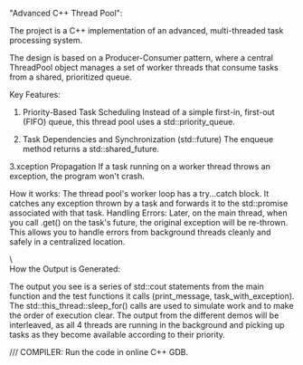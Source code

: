 "Advanced C++ Thread Pool":

  The project is a C++ implementation of an advanced, multi-threaded task processing system. 

The design is based on a Producer-Consumer pattern, where a central ThreadPool object manages a set of worker threads that consume tasks from a shared, prioritized queue.


Key Features:

1. Priority-Based Task Scheduling
Instead of a simple first-in, first-out (FIFO) queue, this thread pool uses a std::priority_queue.

2. Task Dependencies and Synchronization (std::future)
The enqueue method returns a std::shared_future<void>.

3.xception Propagation
If a task running on a worker thread throws an exception, the program won't crash.

How it works: The thread pool's worker loop has a try...catch block. It catches any exception thrown by a task and forwards it to the std::promise associated with that task.
Handling Errors: Later, on the main thread, when you call .get() on the task's future, the original exception will be re-thrown. This allows you to handle errors from background threads cleanly and safely in a centralized location.

\\\
How the Output is Generated:

The output you see is a series of std::cout statements from the main function and the test functions it calls (print_message, task_with_exception). The std::this_thread::sleep_for() calls are used to simulate work and to make the order of execution clear. The output from the different demos will be interleaved, as all 4 threads are running in the background and picking up tasks as they become available according to their priority.

///
 COMPILER:
 Run the code in online C++ GDB.










